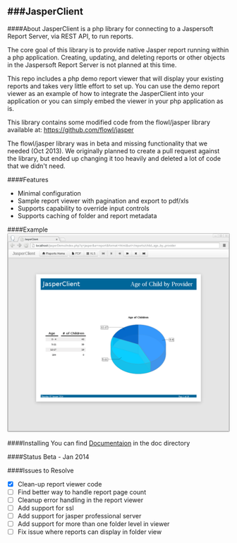###JasperClient
--


####About
JasperClient is a php library for connecting to a Jaspersoft Report Server,
via REST API, to run reports.

The core goal of this library is to provide native Jasper report running within
a php application. Creating, updating, and deleting reports or other objects
in the Jaspersoft Report Server is not planned at this time.

This repo includes a php demo report viewer that will display your existing
reports and takes very little effort to set up.  You can use the demo report
viewer as an example of how to integrate the JasperClient into your application
or you can simply embed the viewer in your php application as is.
 
This library contains some modified code from the flowl/jasper library available at:
https://github.com/flowl/jasper

The flowl/jasper library was in beta and missing functionality that we needed
(Oct 2013). We originally planned to create a pull request against the library,
but ended up changing it too heavily and deleted a lot of code that we didn't
need.


####Features
* Minimal configuration
* Sample report viewer with pagination and export to pdf/xls
* Supports capability to override input controls
* Supports caching of folder and report metadata


####Example
![JasperClient Demo](doc/img/JasperClientDemo1.png)


####Installing
You can find [Documentaion](doc/install.md "Documentaion") in the doc directory

####Status
Beta - Jan 2014


####Issues to Resolve
 - [x] Clean-up report viewer code
 - [ ] Find better way to handle report page count
 - [ ] Cleanup error handling in the report viewer
 - [ ] Add support for ssl
 - [ ] Add support for jasper professional server
 - [ ] Add support for more than one folder level in viewer
 - [ ] Fix issue where reports can display in folder view
